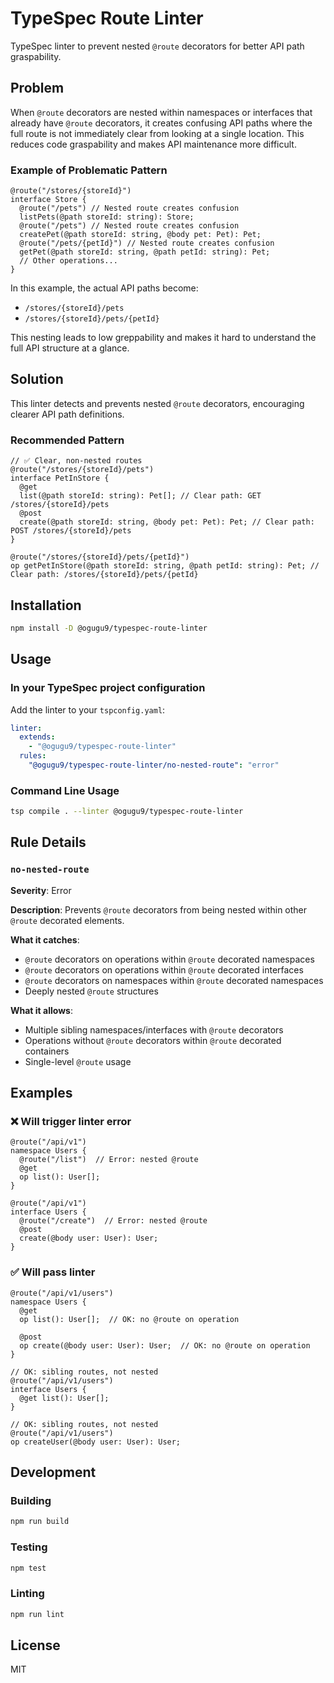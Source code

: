 # TypeSpec Route Linter

TypeSpec linter to prevent nested `@route` decorators for better API path graspability.

## Problem

When `@route` decorators are nested within namespaces or interfaces that already have `@route` decorators, it creates confusing API paths where the full route is not immediately clear from looking at a single location. This reduces code graspability and makes API maintenance more difficult.

### Example of Problematic Pattern

```typespec
@route("/stores/{storeId}")
interface Store {
  @route("/pets") // Nested route creates confusion
  listPets(@path storeId: string): Store;
  @route("/pets") // Nested route creates confusion
  createPet(@path storeId: string, @body pet: Pet): Pet;
  @route("/pets/{petId}") // Nested route creates confusion
  getPet(@path storeId: string, @path petId: string): Pet;
  // Other operations...
}
```

In this example, the actual API paths become:
- `/stores/{storeId}/pets`
- `/stores/{storeId}/pets/{petId}`

This nesting leads to low greppability and makes it hard to understand the full API structure at a glance. 

## Solution

This linter detects and prevents nested `@route` decorators, encouraging clearer API path definitions.

### Recommended Pattern

```typespec
// ✅ Clear, non-nested routes
@route("/stores/{storeId}/pets")
interface PetInStore {
  @get
  list(@path storeId: string): Pet[]; // Clear path: GET /stores/{storeId}/pets
  @post
  create(@path storeId: string, @body pet: Pet): Pet; // Clear path: POST /stores/{storeId}/pets
}

@route("/stores/{storeId}/pets/{petId}")
op getPetInStore(@path storeId: string, @path petId: string): Pet; // Clear path: /stores/{storeId}/pets/{petId}
```

## Installation

```bash
npm install -D @ogugu9/typespec-route-linter
```

## Usage

### In your TypeSpec project configuration

Add the linter to your `tspconfig.yaml`:

```yaml
linter:
  extends:
    - "@ogugu9/typespec-route-linter"
  rules:
    "@ogugu9/typespec-route-linter/no-nested-route": "error"
```

### Command Line Usage

```bash
tsp compile . --linter @ogugu9/typespec-route-linter
```

## Rule Details

### `no-nested-route`

**Severity**: Error

**Description**: Prevents `@route` decorators from being nested within other `@route` decorated elements.

**What it catches**:
- `@route` decorators on operations within `@route` decorated namespaces
- `@route` decorators on operations within `@route` decorated interfaces
- `@route` decorators on namespaces within `@route` decorated namespaces
- Deeply nested `@route` structures

**What it allows**:
- Multiple sibling namespaces/interfaces with `@route` decorators
- Operations without `@route` decorators within `@route` decorated containers
- Single-level `@route` usage

## Examples

### ❌ Will trigger linter error

```typespec
@route("/api/v1")
namespace Users {
  @route("/list")  // Error: nested @route
  @get
  op list(): User[];
}
```

```typespec
@route("/api/v1")
interface Users {
  @route("/create")  // Error: nested @route
  @post
  create(@body user: User): User;
}
```

### ✅ Will pass linter

```typespec
@route("/api/v1/users")
namespace Users {
  @get
  op list(): User[];  // OK: no @route on operation
  
  @post
  op create(@body user: User): User;  // OK: no @route on operation
}
```

```typespec
// OK: sibling routes, not nested
@route("/api/v1/users")
interface Users {
  @get list(): User[];
}

// OK: sibling routes, not nested
@route("/api/v1/users")
op createUser(@body user: User): User;
```

## Development

### Building

```bash
npm run build
```

### Testing

```bash
npm test
```

### Linting

```bash
npm run lint
```

## License

MIT

